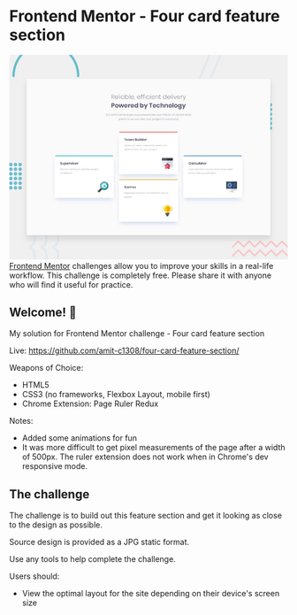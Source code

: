 # Frontend Mentor - Four card feature section

![Design preview for the Four card feature section coding challenge](./design/desktop-preview.jpg)
[Frontend Mentor](https://www.frontendmentor.io) challenges allow you to improve your skills in a real-life workflow.
This challenge is completely free. Please share it with anyone who will find it useful for practice.

## Welcome! 👋

My solution for Frontend Mentor challenge - Four card feature section

Live: https://github.com/amit-c1308/four-card-feature-section/

Weapons of Choice:

- HTML5
- CSS3 (no frameworks, Flexbox Layout, mobile first)
- Chrome Extension: Page Ruler Redux

Notes:

- Added some animations for fun
- It was more difficult to get pixel measurements of the page after a width of 500px. The ruler extension does not work when in Chrome's dev responsive mode.

## The challenge

The challenge is to build out this feature section and get it looking as close to the design as possible.

Source design is provided as a JPG static format.

Use any tools to help complete the challenge.

Users should:

- View the optimal layout for the site depending on their device's screen size
